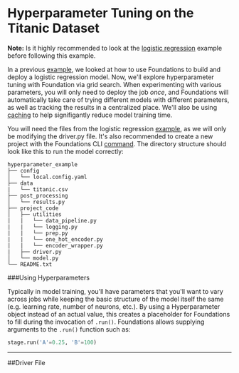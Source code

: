 <h1>Hyperparameter Tuning on the Titanic Dataset</h1>

**Note:** Is it highly recommended to look at the [logistic regression](../regression/) example before following this example.

In a previous [example](../regression/), we looked at how to use Foundations to build and deploy a logistic regression model. Now, we'll explore hyperparameter tuning with Foundation via grid search. When experimenting with various parameters, you will only need to deploy the job *once*, and Foundations will automatically take care of trying different models with different parameters, as well as tracking the results in a centralized place. We'll also be using [caching](../running_stages/#enable_caching) to help signifigantly reduce model training time.

You will need the files from the logistic regression [example](../regression/), as we will only be modifying the driver.py file. It's also recommended to create a new project with the Foundations CLI [command](../project_creation/#project-creation). The directory structure should look like this to run the model correctly:
```
hyperparameter_example
├── config
│   └── local.config.yaml
├── data
|   └── titanic.csv
├── post_processing
│   └── results.py
├── project_code
│   ├── utilities
|   |   └── data_pipeline.py
|   |   └── logging.py
|   |   └── prep.py
|   |   └── one_hot_encoder.py
|   |   └── encoder_wrapper.py
|   ├── driver.py
│   └── model.py
└── README.txt
```
###Using Hyperparameters

 Typically in model training, you'll have parameters that you'll want to vary across jobs while keeping the basic structure of the model itself the same (e.g. learning rate, number of neurons, etc.). By using a Hyperparameter object instead of an actual value, this creates a placeholder for Foundations to fill during the invocation of `.run()`. Foundations allows supplying arguments to the `.run()` function such as:
 ```python
 stage.run('A'=0.25, 'B'=100)
 ```

---
##Driver File